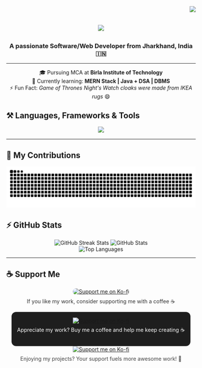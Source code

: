 <img align="right" src="https://visitor-badge.laobi.icu/badge?page_id=Shivvy-The-Coder.Shivvy-The-Coder" />

<h1 align="center">
  <img src="https://readme-typing-svg.herokuapp.com/?font=Righteous&size=35&center=true&vCenter=true&width=500&height=70&duration=4000&lines=Hi+There!+👋;+I'm+Shivam+Das!" />
</h1>

<h3 align="center">A passionate Software/Web Developer from Jharkhand, India 🇮🇳</h3>

---

<div align="center">
  
🎓 Pursuing MCA at **Birla Institute of Technology**  
🌱 Currently learning: **MERN Stack | Java + DSA | DBMS**  
⚡ Fun Fact: *Game of Thrones Night's Watch cloaks were made from IKEA rugs* 😄

</div>

## ⚒️ Languages, Frameworks & Tools

<div align="center">
  <img src="https://skillicons.dev/icons?i=html,css,javascript,react,nodejs,express,mongodb,bootstrap,tailwind,firebase,java,c,mysql,python,git,github,vscode" />
</div>

---

## 🐍 My Contributions
![Snake animation](https://raw.githubusercontent.com/Shivvy-The-Coder/snk/output/github-contribution-grid-snake-dark.svg)

## ⚡ GitHub Stats

<div align="center">
  <img width="390" src="https://github-readme-streak-stats-salesp07.vercel.app/?user=Shivvy-The-Coder&count_private=true&theme=react&border_radius=10" alt="GitHub Streak Stats" />
  <img width="390" src="https://github-readme-stats-salesp07.vercel.app/api?username=Shivvy-The-Coder&count_private=true&show_icons=true&theme=react&rank_icon=github&border_radius=10" alt="GitHub Stats" />
  <br/>
  <img width="325" src="https://github-readme-stats-salesp07.vercel.app/api/top-langs/?username=Shivvy-The-Coder&hide=html&langs_count=8&layout=compact&theme=react&border_radius=10" alt="Top Languages" />
</div>

---

## ☕ Support Me

<div align="center">
  <a href="https://ko-fi.com/V7V4RAK9C" target="_blank">
    <img height="60" src="https://storage.ko-fi.com/cdn/kofi1.png?v=3" alt="Support me on Ko-fi" style="border-radius:12px;"/>
  </a>
  <p style="margin-top: 8px; font-size: 14px; color: #333;">
    If you like my work, consider supporting me with a coffee ☕
  </p>
</div>


<div align="center" style="background-color:#1e1e1e; padding:15px; border-radius:12px; width:fit-content; margin:auto;">
  <a href="https://ko-fi.com/V7V4RAK9C" target="_blank">
    <img height="60" src="https://storage.ko-fi.com/cdn/kofi1.png?v=3" alt="Support me on Ko-fi"/>
  </a>
  <p style="margin-top:6px; color:#fff; font-size:14px;">
    Appreciate my work? Buy me a coffee and help me keep creating ☕
  </p>
</div>

<div align="center">
  <a href="https://ko-fi.com/V7V4RAK9C" target="_blank">
    <img height="64" src="https://storage.ko-fi.com/cdn/kofi1.png?v=3" alt="Support me on Ko-fi" />
  </a>
  <p style="margin-top:8px; font-size:14px; color:#444;">
    Enjoying my projects? Your support fuels more awesome work! 💛
  </p>
</div>

